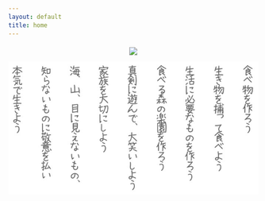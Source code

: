 ```yaml
---
layout: default
title: home
---
```


<div id="home" style="text-align:center;">
<div><img class="nolazy" src="https://c2.staticflickr.com/6/5596/14708877919_5cdfc2c1c4.jpg" width="600px" style="margin-top:5px;margin-bottom:10px;"></div>
<div><img class="nolazy" src="./assets/img/top-txt.jpg" width="600px"></div>
</div>
